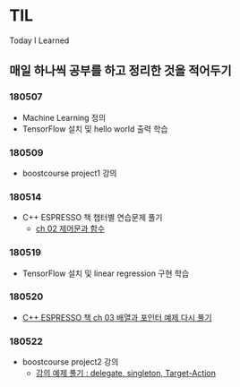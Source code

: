# TIL
Today I Learned

## 매일 하나씩 공부를 하고 정리한 것을 적어두기


### 180507
* Machine Learning 정의 
* TensorFlow 설치 및 hello world 출력 학습

### 180509
* boostcourse project1 강의

### 180514
* C++ ESPRESSO 책 챕터별 연습문제 풀기
  * [ch 02 제어문과 함수](https://github.com/dongdong97/TIL/tree/master/C%2B%2B%20ESPRESSO/CH%2002/CH%2002)

### 180519
* TensorFlow 설치 및 linear regression 구현 학습

### 180520
* [C++ ESPRESSO 책 ch 03 배열과 포인터 예제 다시 풀기](https://github.com/dongdong97/TIL/tree/master/C%2B%2B%20ESPRESSO/CH%2003/CH%2003)

### 180522
* boostcourse project2 강의
   * [강의 예제 풀기 : delegate, singleton, Target-Action](https://github.com/dongdong97/TIL/tree/master/Boost_Course/Project2_ex/imagePikerView)

